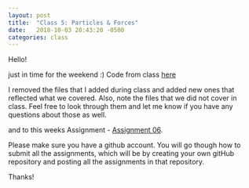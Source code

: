```yaml
---
layout: post
title:  "Class 5: Particles & Forces"
date:   2018-10-03 20:43:20 -0500
categories: class
---
```


Hello!

just in time for the weekend :)
Code from class [here](https://github.com/ajbajb/ARTTECH3135-fall2018/tree/master/code_day06)

I removed the files that I added during class and added new ones that reflected what we covered.
Also, note the files that we did not cover in class. Feel free to look through them and let me know if you have any questions about those as well.

and to this weeks Assignment - [Assignment 06](https://ajbajb.github.io/ARTTECH3135-fall2018/assignments/06a).

Please make sure you have a github account. You will go though how to submit all the assignments, which will be by creating your own gitHub repository and posting all the assignments  in that repository.

Thanks!
